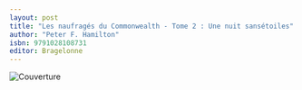 ```yaml
---
layout: post
title: "Les naufragés du Commonwealth - Tome 2 : Une nuit sansétoiles"
author: "Peter F. Hamilton"
isbn: 9791028108731
editor: Bragelonne
---
```


![Couverture](/img/9791028108731.jpg)